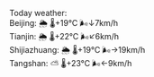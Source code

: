 Today weather:  
Beijing: 🌦   🌡️+19°C 🌬️↓7km/h  
Tianjin: 🌦   🌡️+22°C 🌬️↙6km/h  
Shijiazhuang: 🌦   🌡️+19°C 🌬️→19km/h  
Tangshan: ⛅️  🌡️+23°C 🌬️←9km/h  

